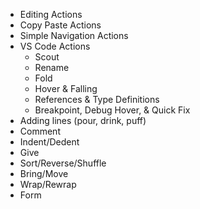 - Editing Actions
- Copy Paste Actions
- Simple Navigation Actions
- VS Code Actions
  - Scout
  - Rename
  - Fold
  - Hover & Falling
  - References & Type Definitions
  - Breakpoint, Debug Hover, & Quick Fix
- Adding lines (pour, drink, puff)
- Comment
- Indent/Dedent
- Give
- Sort/Reverse/Shuffle
- Bring/Move
- Wrap/Rewrap
- Form
